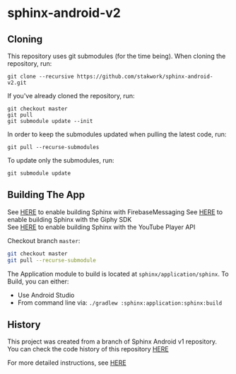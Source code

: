 # sphinx-android-v2

## Cloning
This repository uses git submodules (for the time being). When cloning the repository, run:
```
git clone --recursive https://github.com/stakwork/sphinx-android-v2.git
```

If you've already cloned the repository, run:
```
git checkout master
git pull
git submodule update --init
```

In order to keep the submodules updated when pulling the latest code, run:
```
git pull --recurse-submodules
```

To update only the submodules, run:
```
git submodule update
```

## Building The App
See [HERE](./docs/NOTIFICATIONS.md) to enable building Sphinx with FirebaseMessaging
See [HERE](./docs/GIPHY.md) to enable building Sphinx with the Giphy SDK  
See [HERE](./docs/YOUTUBE.md) to enable building Sphinx with the YouTube Player API
  
Checkout branch `master`:
```bash
git checkout master
git pull --recurse-submodule
```  

The Application module to build is located at `sphinx/application/sphinx`. To Build, you can either:
 - Use Android Studio
 - From command line via: `./gradlew :sphinx:application:sphinx:build`

## History
This project was created from a branch of Sphinx Android v1 repository.  
You can check the code history of this repository [HERE](https://github.com/stakwork/sphinx-kotlin/tree/development-v2-merged)

For more detailed instructions, see [HERE](./docs/RELEASING.md#building-a-release)
